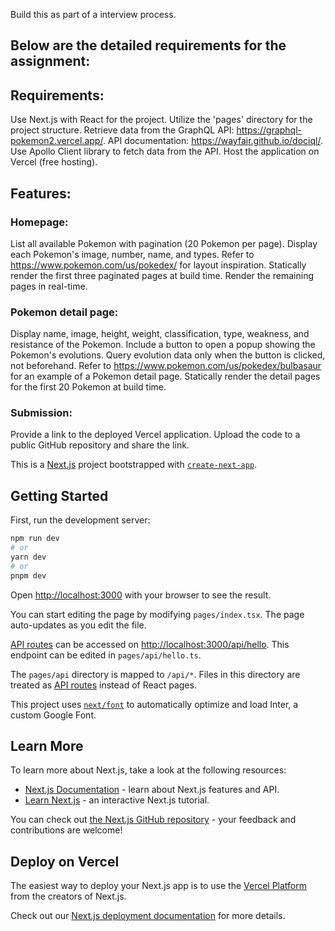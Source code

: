 Build this as part of a interview process.

## Below are the detailed requirements for the assignment:

## Requirements:
Use Next.js with React for the project.
Utilize the 'pages' directory for the project structure.
Retrieve data from the GraphQL API: https://graphql-pokemon2.vercel.app/.
API documentation: https://wayfair.github.io/dociql/.
Use Apollo Client library to fetch data from the API.
Host the application on Vercel (free hosting).


## Features:

### Homepage:
List all available Pokemon with pagination (20 Pokemon per page).
Display each Pokemon's image, number, name, and types.
Refer to https://www.pokemon.com/us/pokedex/ for layout inspiration.
Statically render the first three paginated pages at build time.
Render the remaining pages in real-time.
### Pokemon detail page:
Display name, image, height, weight, classification, type, weakness, and resistance of the Pokemon.
Include a button to open a popup showing the Pokemon's evolutions.
Query evolution data only when the button is clicked, not beforehand.
Refer to https://www.pokemon.com/us/pokedex/bulbasaur for an example of a Pokemon detail page.
Statically render the detail pages for the first 20 Pokemon at build time.

### Submission:
Provide a link to the deployed Vercel application.
Upload the code to a public GitHub repository and share the link.


This is a [Next.js](https://nextjs.org/) project bootstrapped with [`create-next-app`](https://github.com/vercel/next.js/tree/canary/packages/create-next-app).

## Getting Started

First, run the development server:

```bash
npm run dev
# or
yarn dev
# or
pnpm dev
```

Open [http://localhost:3000](http://localhost:3000) with your browser to see the result.

You can start editing the page by modifying `pages/index.tsx`. The page auto-updates as you edit the file.

[API routes](https://nextjs.org/docs/api-routes/introduction) can be accessed on [http://localhost:3000/api/hello](http://localhost:3000/api/hello). This endpoint can be edited in `pages/api/hello.ts`.

The `pages/api` directory is mapped to `/api/*`. Files in this directory are treated as [API routes](https://nextjs.org/docs/api-routes/introduction) instead of React pages.

This project uses [`next/font`](https://nextjs.org/docs/basic-features/font-optimization) to automatically optimize and load Inter, a custom Google Font.

## Learn More

To learn more about Next.js, take a look at the following resources:

- [Next.js Documentation](https://nextjs.org/docs) - learn about Next.js features and API.
- [Learn Next.js](https://nextjs.org/learn) - an interactive Next.js tutorial.

You can check out [the Next.js GitHub repository](https://github.com/vercel/next.js/) - your feedback and contributions are welcome!

## Deploy on Vercel

The easiest way to deploy your Next.js app is to use the [Vercel Platform](https://vercel.com/new?utm_medium=default-template&filter=next.js&utm_source=create-next-app&utm_campaign=create-next-app-readme) from the creators of Next.js.

Check out our [Next.js deployment documentation](https://nextjs.org/docs/deployment) for more details.
